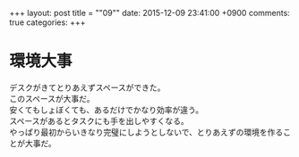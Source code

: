 +++
layout: post
title = ""09""
date: 2015-12-09 23:41:00 +0900
comments: true
categories: 
+++

環境大事
===
デスクがきてとりあえずスペースができた。  
このスペースが大事だ。  
安くてもしょぼくても、あるだけでかなり効率が違う。  
スペースがあるとタスクにも手を出しやすくなる。  
やっぱり最初からいきなり完璧にしようとしないで、とりあえずの環境を作ることが大事だ。
